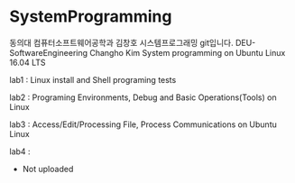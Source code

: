 # SystemProgramming
동의대 컴퓨터소프트웨어공학과 김창호 시스템프로그래밍 git입니다.
DEU-SoftwareEngineering Changho Kim
System programming on Ubuntu Linux 16.04 LTS

lab1 : Linux install and Shell programing tests


lab2 : Programing Environments, Debug and Basic Operations(Tools) on Linux


lab3 : Access/Edit/Processing File, Process Communications on Ubuntu Linux


lab4 : 
 - Not uploaded
